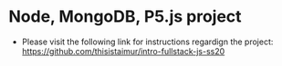 # Node, MongoDB, P5.js project

- Please visit the following link for instructions regardign the project:
https://github.com/thisistaimur/intro-fullstack-js-ss20